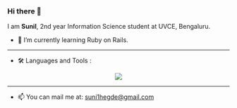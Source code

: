 ### Hi there 👋

I am **Sunil**, 2nd year Information Science student at UVCE, Bengaluru.

- 🌱 I’m currently learning Ruby on Rails.
---------------------------------------------------------------------------------------------
- 🛠️ Languages and Tools :
<p align="center">
  <a href="https://skillicons.dev">
    <img src="https://skillicons.dev/icons?i=c,cpp,py,html,css,js,git,github,linux,bash,bootstrap,java,firebase,md,nodejs" />
  </a>
</p>

---------------------------------------------------------------------------------------------

- 📫 You can mail me at: suni1hegde@gmail.com
<!--
**Sunil-Hegde/Sunil-Hegde** is a ✨ _special_ ✨ repository because its `README.md` (this file) appears on your GitHub profile.

Here are some ideas to get you started:

- 🔭 I’m currently working on ...
- 🌱 I’m currently learning ...
- 👯 I’m looking to collaborate on ...
- 🤔 I’m looking for help with ...
- 💬 Ask me about ...
- 📫 How to reach me: ...
- 😄 Pronouns: ...
- ⚡ Fun fact: ...
-->
